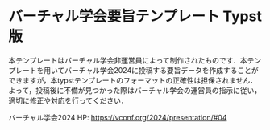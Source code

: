 # バーチャル学会要旨テンプレート Typst版

本テンプレートはバーチャル学会非運営員によって制作されたものです．本テンプレートを用いてバーチャル学会2024に投稿する要旨データを作成することができますが，本typstテンプレートのフォーマットの正確性は担保されません．
よって，投稿後に不備が見つかった際はバーチャル学会の運営員の指示に従い，適切に修正や対応を行ってください．

バーチャル学会2024 HP: <https://vconf.org/2024/presentation/#04>
